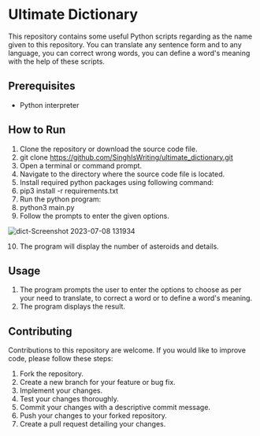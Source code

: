 # Ultimate Dictionary
This repository contains some useful Python scripts regarding as the name given to this repository. You can translate any sentence form and to any language, you can correct wrong words, you can define a word's meaning with the help of these scripts.

## Prerequisites
* Python interpreter

## How to Run
1. Clone the repository or download the source code file.
2. git clone https://github.com/SinghIsWriting/ultimate_dictionary.git
3. Open a terminal or command prompt.
4. Navigate to the directory where the source code file is located.
5. Install required python packages using following command:
6. pip3 install -r requirements.txt
7. Run the python program:
8. python3 main.py
9. Follow the prompts to enter the given options.

![dict-Screenshot 2023-07-08 131934](https://github.com/SinghIsWriting/ultimate_dictionary/assets/122283853/c5785700-ff5d-4f1f-ae32-001383ff4145)


10. The program will display the number of asteroids and details.

## Usage
1. The program prompts the user to enter the options to choose as per your need to translate, to correct a word or to define a word's meaning.
2. The program displays the result.

## Contributing
Contributions to this repository are welcome. If you would like to improve code, please follow these steps:

1. Fork the repository.
2. Create a new branch for your feature or bug fix.
3. Implement your changes.
4. Test your changes thoroughly.
5. Commit your changes with a descriptive commit message.
6. Push your changes to your forked repository.
7. Create a pull request detailing your changes.
